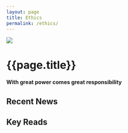```yaml
---
layout: page
title: Ethics
permalink: /ethics/
---
```


<div class="hero-image-container">
    <img src="{{site.baseurl}}/assets/img/{{page.title}}-hero.jpg">
    <div class="hero-text">
        <h1 class="intro-title"><b>{{page.title}}</b></h1>
        <h4>With great power comes great responsibility</h4>
    </div>
</div>

<h2 class="section-title">Recent News</h2>

<h2 class="section-title">Key Reads</h2>